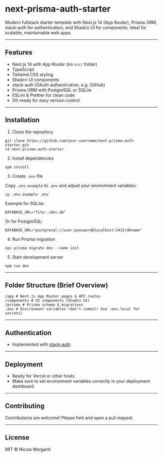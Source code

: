 # next-prisma-auth-starter

Modern fullstack starter template with Next.js 14 (App Router), Prisma ORM, stack-auth for authentication, and Shadcn UI for components. Ideal for scalable, maintainable web apps.

---

## Features

- Next.js 14 with App Router (no `src/` folder)
- TypeScript
- Tailwind CSS styling
- Shadcn UI components
- stack-auth (OAuth authentication, e.g. GitHub)
- Prisma ORM with PostgreSQL or SQLite
- ESLint & Prettier for clean code
- Git-ready for easy version control

---

## Installation

1. Clone the repository

```
git clone https://github.com/your-username/next-prisma-auth-starter.git
cd next-prisma-auth-starter
```

2. Install dependencies

```
npm install
```

3. Create `.env` file

Copy `.env.example` to `.env` and adjust your environment variables:

```
cp .env.example .env
```

Example for SQLite:

```
DATABASE_URL="file:./dev.db"
```

Or for PostgreSQL:

```
DATABASE_URL="postgresql://user:password@localhost:5432/dbname"
```

4. Run Prisma migration

```
npx prisma migrate dev --name init
```

5. Start development server

```
npm run dev
```

---

## Folder Structure (Brief Overview)

```
/app # Next.js App Router pages & API routes
/components # UI components (Shadcn UI)
/prisma # Prisma schema & migrations
.env # Environment variables (don’t commit! Use .env.local for secrets)
```

---

## Authentication

- Implemented with [stack-auth](https://stack-auth.com/)

---

## Deployment

- Ready for Vercel or other hosts
- Make sure to set environment variables correctly in your deployment dashboard

---

## Contributing

Contributions are welcome! Please fork and open a pull request.

---

## License

MIT © Nicola Morganti
